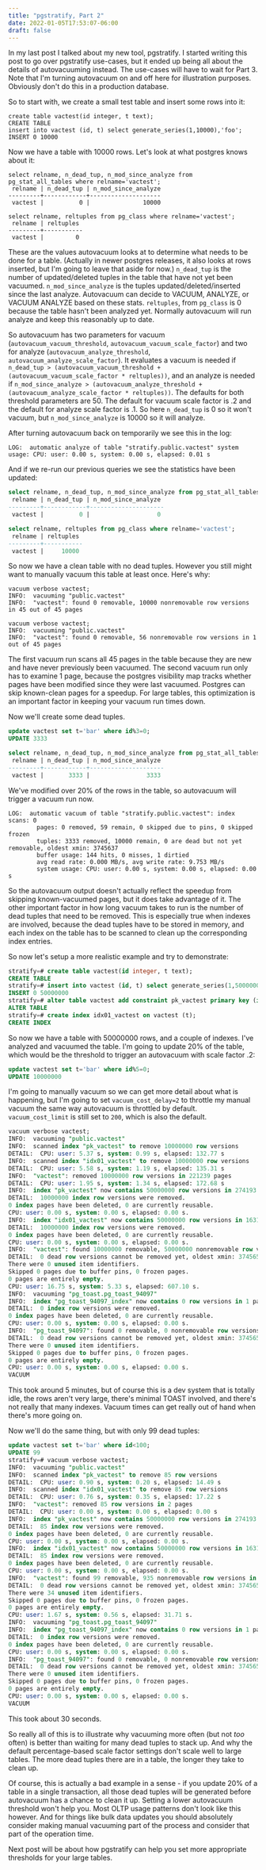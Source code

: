 ```yaml
---
title: "pgstratify, Part 2"
date: 2022-01-05T17:53:07-06:00
draft: false
---
```

In my last post I talked about my new tool, pgstratify. I started writing this post to go over pgstratify use-cases, but it ended up being all about the details of autovacuuming instead. The use-cases will have to wait for Part 3. Note that I'm turning autovacuum on and off here for illustration purposes. Obviously don't do this in a production database.

So to start with, we create a small test table and insert some rows into it:
```postgres
create table vactest(id integer, t text);
CREATE TABLE
insert into vactest (id, t) select generate_series(1,10000),'foo';
INSERT 0 10000
```

Now we have a table with 10000 rows. Let's look at what postgres knows about it:
```postgres
select relname, n_dead_tup, n_mod_since_analyze from pg_stat_all_tables where relname='vactest';
 relname | n_dead_tup | n_mod_since_analyze 
---------+------------+--------------------
 vactest |          0 |               10000

select relname, reltuples from pg_class where relname='vactest';
 relname | reltuples 
---------+-----------
 vactest |         0
```
These are the values autovacuum looks at to determine what needs to be done for a table. (Actually in newer postgres releases, it also looks at rows inserted, but I'm going to leave that aside for now.) `n_dead_tup` is the number of updated/deleted tuples in the table that have not yet been vacuumed. `n_mod_since_analyze` is the tuples updated/deleted/inserted since the last analyze. Autovacuum can decide to VACUUM, ANALYZE, or VACUUM ANALYZE based on these stats. `reltuples`, from `pg_class` is 0 because the table hasn't been analyzed yet. Normally autovacuum will run analyze and keep this reasonably up to date.

So autovacuum has two parameters for vacuum (`autovacuum_vacuum_threshold`, `autovacuum_vacuum_scale_factor`) and two for analyze (`autovacuum_analyze_threshold`, `autovacuum_analyze_scale_factor`). It evaluates a vacuum is needed if `n_dead_tup > (autovacuum_vacuum_threshold + (autovacuum_vacuum_scale_factor * reltuples))`, and an analyze is needed if `n_mod_since_analyze > (autovacuum_analyze_threshold + (autovacuum_analyze_scale_factor * reltuples))`. The defaults for both threshold parameters are 50. The default for vacuum scale factor is .2 and the default for analyze scale factor is .1. So here `n_dead_tup` is 0 so it won't vacuum, but `n_mod_since_analyze` is 10000 so it will analyze.

After turning autovacuum back on temporarily we see this in the log:
```
LOG:  automatic analyze of table "stratify.public.vactest" system usage: CPU: user: 0.00 s, system: 0.00 s, elapsed: 0.01 s
```

And if we re-run our previous queries we see the statistics have been updated:
```sql
select relname, n_dead_tup, n_mod_since_analyze from pg_stat_all_tables where relname='vactest';
 relname | n_dead_tup | n_mod_since_analyze 
---------+------------+---------------------
 vactest |          0 |                   0

select relname, reltuples from pg_class where relname='vactest';
 relname | reltuples 
---------+-----------
 vactest |     10000
```

So now we have a clean table with no dead tuples. However you still might want to manually vacuum this table at least once. Here's why:
```
vacuum verbose vactest;
INFO:  vacuuming "public.vactest"
INFO:  "vactest": found 0 removable, 10000 nonremovable row versions in 45 out of 45 pages

vacuum verbose vactest;
INFO:  vacuuming "public.vactest"
INFO:  "vactest": found 0 removable, 56 nonremovable row versions in 1 out of 45 pages
```

The first vacuum run scans all 45 pages in the table because they are new and have never previously been vacuumed. The second vacuum run only has to examine 1 page, because the postgres visibility map tracks whether pages have been modified since they were last vacuumed. Postgres can skip known-clean pages for a speedup. For large tables, this optimization is an important factor in keeping your vacuum run times down.

Now we'll create some dead tuples.
```sql
update vactest set t='bar' where id%3=0;
UPDATE 3333

select relname, n_dead_tup, n_mod_since_analyze from pg_stat_all_tables where relname='vactest';
 relname | n_dead_tup | n_mod_since_analyze 
---------+------------+---------------------
 vactest |       3333 |                3333
```

We've modified over 20% of the rows in the table, so autovacuum will trigger a vacuum run now.
```
LOG:  automatic vacuum of table "stratify.public.vactest": index scans: 0
        pages: 0 removed, 59 remain, 0 skipped due to pins, 0 skipped frozen
        tuples: 3333 removed, 10000 remain, 0 are dead but not yet removable, oldest xmin: 3745637
        buffer usage: 144 hits, 0 misses, 1 dirtied
        avg read rate: 0.000 MB/s, avg write rate: 9.753 MB/s
        system usage: CPU: user: 0.00 s, system: 0.00 s, elapsed: 0.00 s
```

So the autovacuum output doesn't actually reflect the speedup from skipping known-vacuumed pages, but it does take advantage of it. The other important factor in how long vacuum takes to run is the number of dead tuples that need to be removed. This is especially true when indexes are involved, because the dead tuples have to be stored in memory, and each index on the table has to be scanned to clean up the corresponding index entries.

So now let's setup a more realistic example and try to demonstrate:
```sql
stratify=# create table vactest(id integer, t text);
CREATE TABLE
stratify=# insert into vactest (id, t) select generate_series(1,50000000),'foo';
INSERT 0 50000000
stratify=# alter table vactest add constraint pk_vactest primary key (id);
ALTER TABLE
stratify=# create index idx01_vactest on vactest (t);
CREATE INDEX
```

So now we have a table with 50000000 rows, and a couple of indexes. I've analyzed and vacuumed the table. I'm going to update 20% of the table, which would be the threshold to trigger an autovacuum with scale factor .2:
```sql
update vactest set t='bar' where id%5=0;
UPDATE 10000000
```

I'm going to manually vacuum so we can get more detail about what is happening, but I'm going to set `vacuum_cost_delay=2` to throttle my manual vacuum the same way autovacuum is throttled by default. `vacuum_cost_limit` is still set to `200`, which is also the default.
```sql
vacuum verbose vactest;
INFO:  vacuuming "public.vactest"
INFO:  scanned index "pk_vactest" to remove 10000000 row versions
DETAIL:  CPU: user: 5.37 s, system: 0.99 s, elapsed: 132.77 s
INFO:  scanned index "idx01_vactest" to remove 10000000 row versions
DETAIL:  CPU: user: 5.58 s, system: 1.19 s, elapsed: 135.31 s
INFO:  "vactest": removed 10000000 row versions in 221239 pages
DETAIL:  CPU: user: 1.95 s, system: 1.34 s, elapsed: 172.68 s
INFO:  index "pk_vactest" now contains 50000000 row versions in 274193 pages
DETAIL:  10000000 index row versions were removed.
0 index pages have been deleted, 0 are currently reusable.
CPU: user: 0.00 s, system: 0.00 s, elapsed: 0.00 s.
INFO:  index "idx01_vactest" now contains 50000000 row versions in 163110 pages
DETAIL:  10000000 index row versions were removed.
0 index pages have been deleted, 0 are currently reusable.
CPU: user: 0.00 s, system: 0.00 s, elapsed: 0.00 s.
INFO:  "vactest": found 10000000 removable, 50000000 nonremovable row versions in 265487 out of 265487 pages
DETAIL:  0 dead row versions cannot be removed yet, oldest xmin: 3745654
There were 0 unused item identifiers.
Skipped 0 pages due to buffer pins, 0 frozen pages.
0 pages are entirely empty.
CPU: user: 16.75 s, system: 5.33 s, elapsed: 607.10 s.
INFO:  vacuuming "pg_toast.pg_toast_94097"
INFO:  index "pg_toast_94097_index" now contains 0 row versions in 1 pages
DETAIL:  0 index row versions were removed.
0 index pages have been deleted, 0 are currently reusable.
CPU: user: 0.00 s, system: 0.00 s, elapsed: 0.00 s.
INFO:  "pg_toast_94097": found 0 removable, 0 nonremovable row versions in 0 out of 0 pages
DETAIL:  0 dead row versions cannot be removed yet, oldest xmin: 3745654
There were 0 unused item identifiers.
Skipped 0 pages due to buffer pins, 0 frozen pages.
0 pages are entirely empty.
CPU: user: 0.00 s, system: 0.00 s, elapsed: 0.00 s.
VACUUM
```

This took around 5 minutes, but of course this is a dev system that is totally idle, the rows aren't very large, there's minimal TOAST involved, and there's not really that many indexes. Vacuum times can get really out of hand when there's more going on.

Now we'll do the same thing, but with only 99 dead tuples:
```sql
update vactest set t='bar' where id<100;
UPDATE 99
stratify=# vacuum verbose vactest;
INFO:  vacuuming "public.vactest"
INFO:  scanned index "pk_vactest" to remove 85 row versions
DETAIL:  CPU: user: 0.90 s, system: 0.20 s, elapsed: 14.49 s
INFO:  scanned index "idx01_vactest" to remove 85 row versions
DETAIL:  CPU: user: 0.76 s, system: 0.35 s, elapsed: 17.22 s
INFO:  "vactest": removed 85 row versions in 2 pages
DETAIL:  CPU: user: 0.00 s, system: 0.00 s, elapsed: 0.00 s
INFO:  index "pk_vactest" now contains 50000000 row versions in 274193 pages
DETAIL:  85 index row versions were removed.
0 index pages have been deleted, 0 are currently reusable.
CPU: user: 0.00 s, system: 0.00 s, elapsed: 0.00 s.
INFO:  index "idx01_vactest" now contains 50000000 row versions in 163111 pages
DETAIL:  85 index row versions were removed.
0 index pages have been deleted, 0 are currently reusable.
CPU: user: 0.00 s, system: 0.00 s, elapsed: 0.00 s.
INFO:  "vactest": found 99 removable, 935 nonremovable row versions in 5 out of 265487 pages
DETAIL:  0 dead row versions cannot be removed yet, oldest xmin: 3745655
There were 34 unused item identifiers.
Skipped 0 pages due to buffer pins, 0 frozen pages.
0 pages are entirely empty.
CPU: user: 1.67 s, system: 0.56 s, elapsed: 31.71 s.
INFO:  vacuuming "pg_toast.pg_toast_94097"
INFO:  index "pg_toast_94097_index" now contains 0 row versions in 1 pages
DETAIL:  0 index row versions were removed.
0 index pages have been deleted, 0 are currently reusable.
CPU: user: 0.00 s, system: 0.00 s, elapsed: 0.00 s.
INFO:  "pg_toast_94097": found 0 removable, 0 nonremovable row versions in 0 out of 0 pages
DETAIL:  0 dead row versions cannot be removed yet, oldest xmin: 3745655
There were 0 unused item identifiers.
Skipped 0 pages due to buffer pins, 0 frozen pages.
0 pages are entirely empty.
CPU: user: 0.00 s, system: 0.00 s, elapsed: 0.00 s.
VACUUM
```

This took about 30 seconds.

So really all of this is to illustrate why vacuuming more often (but not *too* often) is better than waiting for many dead tuples to stack up. And why the default percentage-based scale factor settings don't scale well to large tables. The more dead tuples there are in a table, the longer they take to clean up.

Of course, this is actually a bad example in a sense - if you update 20% of a table in a single transaction, all those dead tuples will be generated before autovacuum has a chance to clean it up. Setting a lower autovacuum threshold won't help you. Most OLTP usage patterns don't look like this however. And for things like bulk data updates you should absolutely consider making manual vacuuming part of the process and consider that part of the operation time.

Next post will be about how pgstratify can help you set more appropriate thresholds for your large tables.
